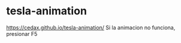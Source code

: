 # tesla-animation
https://cedax.github.io/tesla-animation/
Si la animacion no funciona, presionar F5
